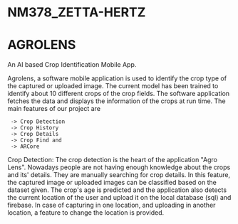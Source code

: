 # NM378_ZETTA-HERTZ
# AGROLENS
An AI based Crop Identification Mobile App.

Agrolens, a software mobile application is used to identify the crop type of the captured or uploaded image.  The current model has been trained to identify about 10 different crops of the crop fields.  The software application fetches the data and displays the information of the crops at run time.  The main features of our project are

     -> Crop Detection
     -> Crop History
     -> Crop Details
     -> Crop Find and
     -> ARCore
     
Crop Detection:
     The crop detection is the heart of the application "Agro Lens".  Nowadays people are not having enough knowledge about 
     the crops and its' details.  They are manually searching for crop details.  In this feature, the captured image or uploaded 
     images can be classified based on the dataset given.  The crop's age is predicted and the application also detects
     the current location of the user and upload it on the local database (sql) and firebase.  In case of capturing in one 
     location, and uploading in another location, a feature to change the location is provided.  
